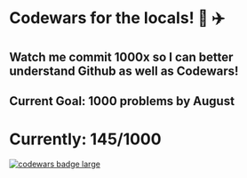 # Codewars for the locals! 🌉 ✈️

## Watch me commit 1000x so I can better understand Github as well as Codewars! 

## Current Goal: 1000 problems by August


# Currently: 145/1000



  <a target="_blank" href="https://www.codewars.com/r/C6HkBg"><img src="https://www.codewars.com/users/michaelsandiegoviray/badges/large" alt="codewars badge large" /></a>
